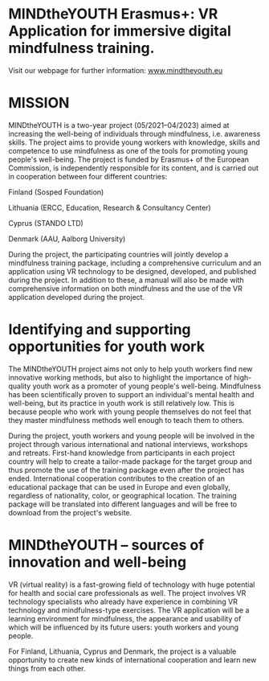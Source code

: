 # MINDtheYOUTH Erasmus+: VR Application for immersive digital mindfulness training.

Visit our webpage for further information: www.mindtheyouth.eu

# MISSION
MINDtheYOUTH is a two-year project (05/2021–04/2023) aimed at increasing the well-being of individuals through mindfulness, i.e. awareness skills. The project aims to provide young workers with knowledge, skills and competence to use mindfulness as one of the tools for promoting young people's well-being. The project is funded by Erasmus+ of the European Commission, is independently responsible for its content, and is carried out in cooperation between four different countries:

Finland (Sosped Foundation)

Lithuania (ERCC, Education, Research & Consultancy Center)

Cyprus (STANDO LTD)

Denmark (AAU, Aalborg University)


During the project, the participating countries will jointly develop a mindfulness training package, including a comprehensive curriculum and an application using VR technology to be designed, developed, and published during the project. In addition to these, a manual will also be made with comprehensive information on both mindfulness and the use of the VR application developed during the project.

# Identifying and supporting opportunities for youth work

The MINDtheYOUTH project aims not only to help youth workers find new innovative working methods, but also to highlight the importance of high-quality youth work as a promoter of young people's well-being. Mindfulness has been scientifically proven to support an individual's mental health and well-being, but its practice in youth work is still relatively low. This is because people who work with young people themselves do not feel that they master mindfulness methods well enough to teach them to others.

During the project, youth workers and young people will be involved in the project through various international and national interviews, workshops and retreats. First-hand knowledge from participants in each project country will help to create a tailor-made package for the target group and thus promote the use of the training package even after the project has ended. International cooperation contributes to the creation of an educational package that can be used in Europe and even globally, regardless of nationality, color, or geographical location. The training package will be translated into different languages and will be free to download from the project's website.

# MINDtheYOUTH – sources of innovation and well-being

VR (virtual reality) is a fast-growing field of technology with huge potential for health and social care professionals as well. The project involves VR technology specialists who already have experience in combining VR technology and mindfulness-type exercises. The VR application will be a learning environment for mindfulness, the appearance and usability of which will be influenced by its future users: youth workers and young people.

For Finland, Lithuania, Cyprus and Denmark, the project is a valuable opportunity to create new kinds of international cooperation and learn new things from each other.

